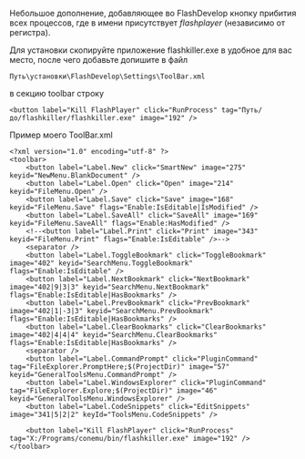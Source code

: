 Небольшое дополнение, добавляющее во FlashDevelop кнопку прибития всех процессов, где в имени присутствует *flashplayer* (независимо от регистра).

Для установки скопируйте приложение flashkiller.exe в удобное для вас место, после чего добавьте допишите в файл 

	Путь\установки\FlashDevelop\Settings\ToolBar.xml

в секцию toolbar строку 

	<button label="Kill FlashPlayer" click="RunProcess" tag="Путь/до/flashkiller/flashkiller.exe" image="192" />

Пример моего ToolBar.xml

	<?xml version="1.0" encoding="utf-8" ?>
	<toolbar>
		<button label="Label.New" click="SmartNew" image="275" keyid="NewMenu.BlankDocument" />
		<button label="Label.Open" click="Open" image="214" keyid="FileMenu.Open" />
		<button label="Label.Save" click="Save" image="168" keyid="FileMenu.Save" flags="Enable:IsEditable|IsModified" />
		<button label="Label.SaveAll" click="SaveAll" image="169" keyid="FileMenu.SaveAll" flags="Enable:HasModified" />
		<!--<button label="Label.Print" click="Print" image="343" keyid="FileMenu.Print" flags="Enable:IsEditable" />-->
		<separator />
		<button label="Label.ToggleBookmark" click="ToggleBookmark" image="402" keyid="SearchMenu.ToggleBookmark" flags="Enable:IsEditable" />
		<button label="Label.NextBookmark" click="NextBookmark" image="402|9|3|3" keyid="SearchMenu.NextBookmark" flags="Enable:IsEditable|HasBookmarks" />
		<button label="Label.PrevBookmark" click="PrevBookmark" image="402|1|-3|3" keyid="SearchMenu.PrevBookmark" flags="Enable:IsEditable|HasBookmarks" />
		<button label="Label.ClearBookmarks" click="ClearBookmarks" image="402|4|4|4" keyid="SearchMenu.ClearBookmarks" flags="Enable:IsEditable|HasBookmarks" />
		<separator />
		<button label="Label.CommandPrompt" click="PluginCommand" tag="FileExplorer.PromptHere;$(ProjectDir)" image="57" keyid="GeneralToolsMenu.CommandPrompt" />
		<button label="Label.WindowsExplorer" click="PluginCommand" tag="FileExplorer.Explore;$(ProjectDir)" image="46" keyid="GeneralToolsMenu.WindowsExplorer" />
		<button label="Label.CodeSnippets" click="EditSnippets" image="341|5|2|2" keyId="ToolsMenu.CodeSnippets" />

		<button label="Kill FlashPlayer" click="RunProcess" tag="X:/Programs/conemu/bin/flashkiller.exe" image="192" />
	</toolbar>


